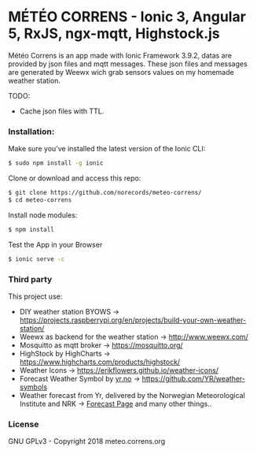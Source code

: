 # MÉTÉO CORRENS - Ionic 3, Angular 5, RxJS, ngx-mqtt, Highstock.js
Météo Correns is an app made with Ionic Framework 3.9.2, datas are provided by json files and mqtt messages. These json files and messages are generated by Weewx wich grab sensors values on my homemade weather station.

TODO: 
- Cache json files with TTL.

### Installation:
Make sure you've installed the latest version of the Ionic CLI:
```bash
$ sudo npm install -g ionic
```
Clone or download and access this repo:
```bash
$ git clone https://github.com/norecords/meteo-correns/
$ cd meteo-correns
```
Install node modules:
```bash
$ npm install
```
Test the App in your Browser
```bash
$ ionic serve -c
```

### Third party
This project use:
- DIY weather station BYOWS -> https://projects.raspberrypi.org/en/projects/build-your-own-weather-station/
- Weewx as backend for the weather station -> http://www.weewx.com/
- Mosquitto as mqtt broker -> https://mosquitto.org/
- HighStock by HighCharts -> https://www.highcharts.com/products/highstock/
- Weather Icons -> https://erikflowers.github.io/weather-icons/
- Forecast Weather Symbol by [yr.no](https://www.yr.no/) -> https://github.com/YR/weather-symbols
- Weather forecast from Yr, delivered by the Norwegian Meteorological Institute and NRK -> [Forecast Page](http://www.yr.no/place/France/Provence-Alpes-Côte_d’Azur/Correns)
and many other things..


### License
GNU GPLv3 - Copyright 2018 meteo.correns.org

